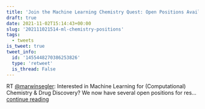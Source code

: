 ```yaml
---
title: 'Join the Machine Learning Chemistry Quest: Open Positions Available'
draft: true
date: 2021-11-02T15:14:43+00:00
slug: '202111021514-ml-chemistry-positions'
tags:
  - tweets
is_tweet: true
tweet_info:
  id: '1455448270386253826'
  type: 'retweet'
  is_thread: False
---
```




RT [@marwinsegler](https://x.com/marwinsegler): Interested in Machine Learning for (Computational) Chemistry &amp; Drug Discovery? We now have several open positions for res… [continue reading](https://x.com/sytelus/status/1455448270386253826)

